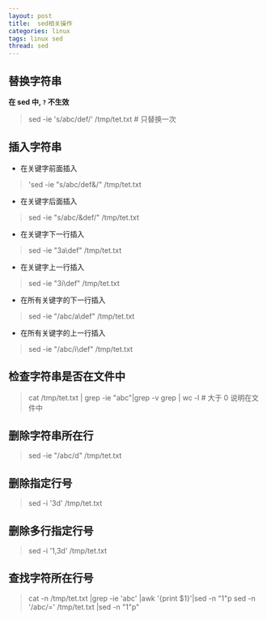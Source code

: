 ```yaml
---
layout: post
title:  sed相关操作
categories: linux
tags: linux sed
thread: sed
---
```


## 替换字符串
**在 sed 中, `?` 不生效**

> sed -ie 's/abc/def/' /tmp/tet.txt # 只替换一次

## 插入字符串
* 在关键字前面插入

> 'sed -ie "s/abc/def&/" /tmp/tet.txt

* 在关键字后面插入

> sed -ie "s/abc/&def/" /tmp/tet.txt

* 在关键字下一行插入

> sed -ie "3a\def" /tmp/tet.txt

* 在关键字上一行插入

> sed -ie "3i\def" /tmp/tet.txt

* 在所有关键字的下一行插入

> sed -ie "/abc/a\\def" /tmp/tet.txt

* 在所有关键字的上一行插入

> sed -ie "/abc/i\\def" /tmp/tet.txt

## 检查字符串是否在文件中
> cat /tmp/tet.txt | grep -ie "abc"|grep -v grep | wc -l # 大于 0 说明在文件中

## 删除字符串所在行
> sed -ie "/abc/d" /tmp/tet.txt

## 删除指定行号
> sed -i '3d' /tmp/tet.txt

## 删除多行指定行号
> sed -i '1,3d' /tmp/tet.txt

## 查找字符所在行号
> cat -n /tmp/tet.txt |grep -ie 'abc' |awk '{print $1}'|sed -n "1"p
> sed -n '/abc/=' /tmp/tet.txt |sed -n \"1\"p"
